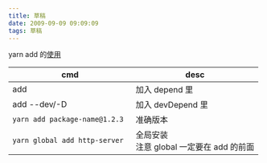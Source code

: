 ```yaml
---
title: 草稿
date: 2009-09-09 09:09:09
tags: 草稿
---
```


yarn add 的[使用](https://classic.yarnpkg.com/en/docs/cli/add)

| cmd | desc |
| --- | --- |
| add | 加入 depend 里 |
| add --dev/-D | 加入 devDepend 里 |
| `yarn add package-name@1.2.3` | 准确版本 |
| `yarn global add http-server ` | 全局安装<br />注意 global 一定要在 add 的前面 |
